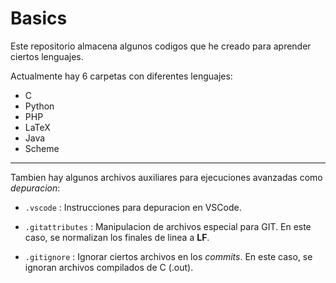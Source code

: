 # Basics

Este repositorio almacena algunos codigos que he creado para aprender ciertos lenguajes.

Actualmente hay 6 carpetas con diferentes lenguajes:

* C
* Python
* PHP
* LaTeX
* Java
* Scheme

---

Tambien hay algunos archivos auxiliares para ejecuciones avanzadas como _depuracion_:

* `.vscode` : Instrucciones para depuracion en VSCode.

* `.gitattributes` : Manipulacion de archivos especial para GIT. En este caso, se normalizan los finales de linea a **LF**.

* `.gitignore` : Ignorar ciertos archivos en los _commits_. En este caso, se ignoran archivos compilados de C (.out).
